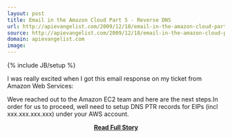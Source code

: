 ```yaml
---
layout: post
title: Email in the Amazon Cloud Part 5 - Reverse DNS
url: http://apievangelist.com/2009/12/18/email-in-the-amazon-cloud-part-5-reverse-dns/
source: http://apievangelist.com/2009/12/18/email-in-the-amazon-cloud-part-5-reverse-dns/
domain: apievangelist.com
image: 
---
```

{% include JB/setup %}<p>I was really excited when I got this email response on my ticket from Amazon Web Services:

Weve reached out to the Amazon EC2 team and here are the next steps.In order for us to proceed, well need to setup DNS PTR records for EIPs (incl xxx.xxx.xxx.xxx) under your AWS account.</p>
<center><p><a href="http://apievangelist.com/2009/12/18/email-in-the-amazon-cloud-part-5-reverse-dns/" style='padding:25px; font-sze:18px; font-weight: bold;'>Read Full Story</a></p></center>
